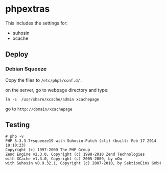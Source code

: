 # phpextras

This includes the settings for:

* suhosin
* xcache

## Deploy

### Debian Squeeze

Copy the files to `/etc/php5/conf.d/.`

on the server, go to webpage directory and type:

    ln -s  /usr/share/xcache/admin xcachepage

go to `http://domain/xcachepage`

## Testing

    # php -v
    PHP 5.3.3-7+squeeze19 with Suhosin-Patch (cli) (built: Feb 17 2014 10:10:23) 
    Copyright (c) 1997-2009 The PHP Group
    Zend Engine v2.3.0, Copyright (c) 1998-2010 Zend Technologies
    with XCache v1.3.0, Copyright (c) 2005-2009, by mOo
    with Suhosin v0.9.32.1, Copyright (c) 2007-2010, by SektionEins GmbH
